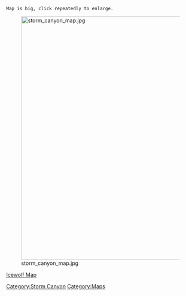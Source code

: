 `Map is big, click repeatedly to enlarge.`

<figure>
<img src="storm_canyon_map.jpg" title="storm_canyon_map.jpg" width="650"
alt="storm_canyon_map.jpg" />
<figcaption aria-hidden="true">storm_canyon_map.jpg</figcaption>
</figure>

[Icewolf Map](Icewolf_Map "wikilink")

[Category:Storm Canyon](Category:Storm_Canyon "wikilink")
[Category:Maps](Category:Maps "wikilink")

